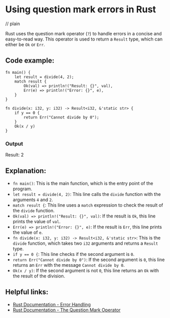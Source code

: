# Using question mark errors in Rust
// plain

Rust uses the question mark operator (`?`) to handle errors in a concise and easy-to-read way. This operator is used to return a `Result` type, which can either be `Ok` or `Err`.

## Code example:
```
fn main() {
    let result = divide(4, 2);
    match result {
        Ok(val) => println!("Result: {}", val),
        Err(e) => println!("Error: {}", e),
    }
}

fn divide(x: i32, y: i32) -> Result<i32, &'static str> {
    if y == 0 {
        return Err("Cannot divide by 0");
    }
    Ok(x / y)
}
```
### Output
Result: 2

## Explanation:
- `fn main()`: This is the main function, which is the entry point of the program.
- `let result = divide(4, 2)`: This line calls the `divide` function with the arguments `4` and `2`.
- `match result {`: This line uses a `match` expression to check the result of the `divide` function.
- `Ok(val) => println!("Result: {}", val)`: If the result is `Ok`, this line prints the value of `val`.
- `Err(e) => println!("Error: {}", e)`: If the result is `Err`, this line prints the value of `e`.
- `fn divide(x: i32, y: i32) -> Result<i32, &'static str>`: This is the `divide` function, which takes two `i32` arguments and returns a `Result` type.
- `if y == 0 {`: This line checks if the second argument is `0`.
- `return Err("Cannot divide by 0")`: If the second argument is `0`, this line returns an `Err` with the message `Cannot divide by 0`.
- `Ok(x / y)`: If the second argument is not `0`, this line returns an `Ok` with the result of the division.

## Helpful links:
- [Rust Documentation - Error Handling](https://doc.rust-lang.org/book/ch09-00-error-handling.html)
- [Rust Documentation - The Question Mark Operator](https://doc.rust-lang.org/book/ch19-03-advanced-traits.html#the-question-mark-operator)